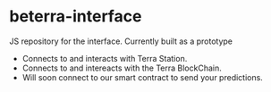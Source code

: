 # beterra-interface

JS repository for the interface. Currently built as a prototype

* Connects to and interacts with Terra Station.
* Connects to and intereacts with the Terra BlockChain.
* Will soon connect to our smart contract to send your predictions.

